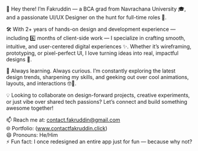 👋 Hey there! I’m Fakruddin — a BCA grad from Navrachana University 🎓, and a passionate UI/UX Designer on the hunt for full-time roles 💼.

🛠️ With 2+ years of hands-on design and development experience — including 6️⃣ months of client-side work — I specialize in crafting smooth, intuitive, and user-centered digital experiences ✨. Whether it’s wireframing, prototyping, or pixel-perfect UI, I love turning ideas into real, impactful designs 🚀.

🌱 Always learning. Always curious. I’m constantly exploring the latest design trends, sharpening my skills, and geeking out over cool animations, layouts, and interactions 🤓🎨.

💡 Looking to collaborate on design-forward projects, creative experiments, or just vibe over shared tech passions? Let’s connect and build something awesome together!

📫 Reach me at: contact.fakruddin@gmail.com  
🌐 Portfolio: (www.contactfakruddin.click)  
😄 Pronouns: He/Him  
⚡ Fun fact: I once redesigned an entire app just for fun — because why not?

